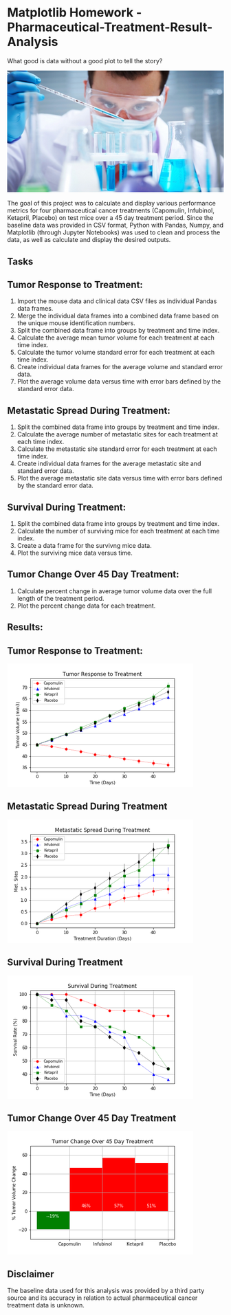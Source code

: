 # Matplotlib Homework - Pharmaceutical-Treatment-Result-Analysis

What good is data without a good plot to tell the story?

![Laboratory](Images/Laboratory.jpg)

The goal of this project was to calculate and display various performance metrics for four pharmaceutical cancer treatments (Capomulin, Infubinol, Ketapril, Placebo) on test mice over a 45 day treatment period. Since the baseline data was provided in CSV format, Python with Pandas, Numpy, and Matplotlib (through Jupyter Notebooks) was used to clean and process the data, as well as calculate and display the desired outputs.

## Tasks

## Tumor Response to Treatment:

1. Import the mouse data and clinical data CSV files as individual Pandas data frames.
2. Merge the individual data frames into a combined data frame based on the unique mouse identification numbers.
3. Split the combined data frame into groups by treatment and time index.
4. Calculate the average mean tumor volume for each treatment at each time index.
5. Calculate the tumor volume standard error for each treatment at each time index.
6. Create individual data frames for the average volume and standard error data.
7. Plot the average volume data versus time with error bars defined by the standard error data.

## Metastatic Spread During Treatment:

1. Split the combined data frame into groups by treatment and time index.
2. Calculate the average number of metastatic sites for each treatment at each time index.
3. Calculate the metastatic site standard error for each treatment at each time index.
4. Create individual data frames for the average metastatic site and standard error data.
5. Plot the average metastatic site data versus time with error bars defined by the standard error data.

## Survival During Treatment:

1. Split the combined data frame into groups by treatment and time index.
2. Calculate the number of surviving mice for each treatment at each time index.
3. Create a data frame for the survivng mice data.
4. Plot the surviving mice data versus time.

## Tumor Change Over 45 Day Treatment:

1. Calculate percent change in average tumor volume data over the full length of the treatment period.
2. Plot the percent change data for each treatment.

## Results:

## Tumor Response to Treatment:

![Tumor_Response](Images/treatment.png)

## Metastatic Spread During Treatment

![MetastaticSpread](Images/spread.png)

## Survival During Treatment
![Survival](Images/survival.png)

## Tumor Change Over 45 Day Treatment
![tumorchange](Images/change.png)

## Disclaimer
The baseline data used for this analysis was provided by a third party source and its accuracy in relation to actual pharmaceutical cancer treatment data is unknown.
